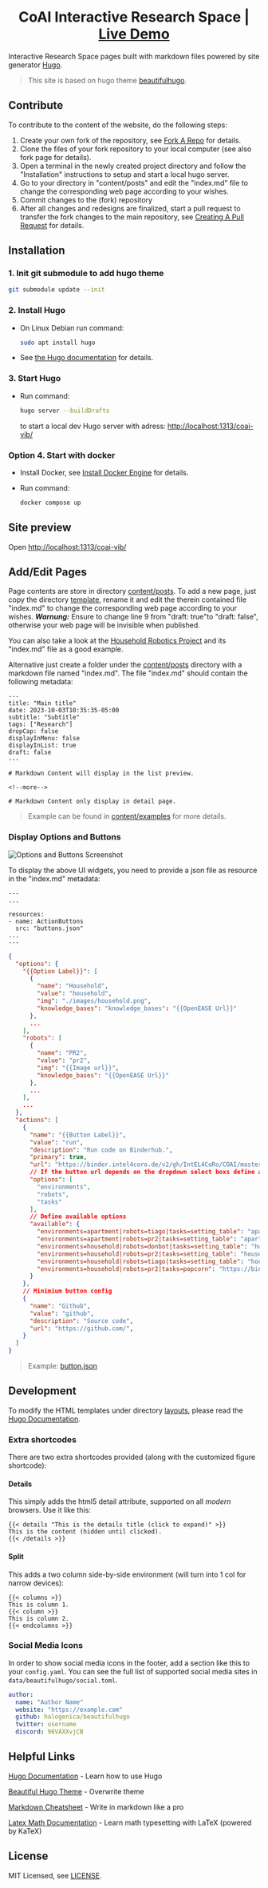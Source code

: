 <h1 align=center>CoAI Interactive Research Space | <a href="https://intel4coro.github.io/coai-vib/" rel="nofollow">Live Demo</a></h1>

Interactive Research Space pages built with markdown files powered by site generator [Hugo](https://gohugo.io/).
> This site is based on hugo theme [beautifulhugo](https://github.com/halogenica/beautifulhugo).


## Contribute

To contribute to the content of the website, do the following steps:

  1. Create your own fork of the repository, see [Fork A Repo](https://docs.github.com/en/get-started/quickstart/fork-a-repo) for details.
  2. Clone the files of your fork repository to your local computer (see also fork page for details).
  3. Open a terminal in the newly created project directory and follow the "Installation" instructions to setup and start a local hugo server.
  4. Go to your directory in "content/posts" and edit the "index.md" file to change the corresponding web page according to your wishes.
  5. Commit changes to the (fork) repository
  6. After all changes and redesigns are finalized, start a pull request to transfer the fork changes to the main repository, see [Creating A Pull Request](https://docs.github.com/en/pull-requests/collaborating-with-pull-requests/proposing-changes-to-your-work-with-pull-requests/creating-a-pull-request) for details.


## Installation

### 1. Init git submodule to add hugo theme

```bash
git submodule update --init
```

### 2. Install Hugo

* On Linux Debian run command:
  ```bash
  sudo apt install hugo
  ```
* See [the Hugo documentation](https://gohugo.io/installation/) for details.

### 3. Start Hugo

* Run command:
  ```bash
  hugo server --buildDrafts
  ```
  to start a local dev Hugo server with adress: [http://localhost:1313/coai-vib/]()


### Option 4. Start with docker

* Install Docker, see [Install Docker Engine](https://docs.docker.com/engine/install/) for details.

* Run command:

  ```bash
  docker compose up
  ```

## Site preview

Open [http://localhost:1313/coai-vib/]()

## Add/Edit Pages

Page contents are store in directory [content/posts](). To add a new page, just copy the directory [template](content/posts/template), rename it and edit the therein contained file "index.md" to change the corresponding web page according to your wishes.
***Warnung:*** Ensure to change line 9 from "draft: true"to "draft: false", otherwise your web page will be invisible when published.

You can also take a look at the [Household Robotics Project](<content/posts/Researcher's workbench for Household Robotics/>) and its "index.md" file as a good example.

Alternative just create a folder under the [content/posts]() directory with a markdown file named "index.md". The file "index.md" should contain the following metadata:

```
---
title: "Main title"
date: 2023-10-03T10:35:35-05:00
subtitle: "Subtitle"
tags: ["Research"]
dropCap: false
displayInMenu: false
displayInList: true
draft: false
---

# Markdown Content will display in the list preview.

<!--more-->

# Markdown Content only display in detail page.
```

> Example can be found in [content/examples](content/examples) for more details.

### Display Options and Buttons

![Options and Buttons Screenshot](static/img/widget.png)

To display the above UI widgets, you need to provide a json file as resource in the "index.md" metadata:

```
---
...

resources:
- name: ActionButtons
  src: "buttons.json"
...
---
```

```json
{
  "options": {
    "{{Option Label}}": [
      {
        "name": "Household",
        "value": "household",
        "img": "./images/household.png",
        "knowledge_bases": "knowledge_bases": "{{OpenEASE Url}}"
      },
      ...
    ],
    "robots": [
      {
        "name": "PR2",
        "value": "pr2",
        "img": "{{Image url}}",
        "knowledge_bases": "{{OpenEASE Url}}"
      },
      ...
    ],
    ...
  },
  "actions": [
    {
      "name": "{{Button Label}}",
      "value": "run",
      "description": "Run code on Binderhub.",
      "primary": true,
      "url": "https://binder.intel4coro.de/v2/gh/IntEL4CoRo/COAI/master?urlpath=lab%2Ftree%2Fnotebooks%2F",
      // If the button url depends on the dropdown select boxs define above
      "options": [
        "environments",
        "robots",
        "tasks"
      ],
      // Define available options
      "available": {
        "environments=apartment|robots=tiago|tasks=setting_table": "apartment_tiago.ipynb",
        "environments=apartment|robots=pr2|tasks=setting_table": "apartment_pr2.ipynb",
        "environments=household|robots=donbot|tasks=setting_table": "household_donbot_setting_table.ipynb",
        "environments=household|robots=pr2|tasks=setting_table": "household_pr2_setting_table.ipynb",
        "environments=household|robots=tiago|tasks=setting_table": "household_tiago_setting_table.ipynb",
        "environments=household|robots=pr2|tasks=popcorn": "https://binder.intel4coro.de/v2/gh/IntEL4CoRo/cram_teaching/legacy?urlpath=lab%2Ftree%2Flectures%2Fdemos%2Fpopcorn.ipynb"
      }
    },
    // Minimium button config
    {
      "name": "Github",
      "value": "github",
      "description": "Source code",
      "url": "https://github.com/",
    }
  ]
}
```

> Example: [button.json](content/posts/Researcher's%20workbench%20for%20Household%20Robotics/buttons.json)

## Development

To modify the HTML templates under directory [layouts](layouts), please read the [Hugo Documentation](https://gohugo.io/documentation/).

### Extra shortcodes

There are two extra shortcodes provided (along with the customized figure shortcode):

#### Details

This simply adds the html5 detail attribute, supported on all *modern* browsers. Use it like this:

```
{{< details "This is the details title (click to expand)" >}}
This is the content (hidden until clicked).
{{< /details >}}
```

#### Split

This adds a two column side-by-side environment (will turn into 1 col for narrow devices):

```
{{< columns >}}
This is column 1.
{{< column >}}
This is column 2.
{{< endcolumns >}}
```

### Social Media Icons

In order to show social media icons in the footer, add a section like this to your `config.yaml`.  You can see the full list of supported social media sites in `data/beautifulhugo/social.toml`.

```yaml
author: 
  name: "Author Name"
  website: "https://example.com"
  github: halogenica/beautifulhugo
  twitter: username
  discord: 96VAXXvjCB
```

## Helpful Links

[Hugo Documentation](https://gohugo.io/documentation/) - Learn how to use Hugo

[Beautiful Hugo Theme](https://github.com/halogenica/beautifulhugo) - Overwrite theme

[Markdown Cheatsheet](https://github.com/adam-p/markdown-here/wiki/Markdown-Cheatsheet) - Write in markdown like a pro

[Latex Math Documentation](https://en.wikibooks.org/wiki/LaTeX/Mathematics) - Learn math typesetting with LaTeX (powered by KaTeX)

## License

MIT Licensed, see [LICENSE](https://github.com/halogenica/Hugo-BeautifulHugo/blob/master/LICENSE).
